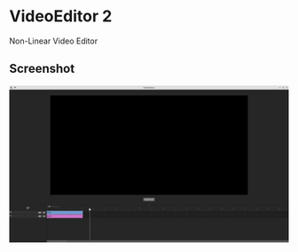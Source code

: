 # VideoEditor 2
Non-Linear Video Editor

## Screenshot
![Editor window screenshot](https://github.com/AdamHassan338/VideoEditor2/blob/main/images/screenshot.png)




